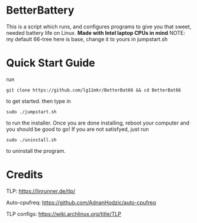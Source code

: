 # BetterBattery

This is a script which runs, and configures programs to give you that sweet, needed battery life on Linux.
**Made with Intel laptop CPUs in mind**
NOTE: my default 66-tree here is base, change it to yours in jumpstart.sh 
# Quick Start Guide

run
```
git clone https://github.com/lg11mkr/BetterBat66 && cd BetterBat66
```
to get started.
then type in
```
sudo ./jumpstart.sh
```
to run the installer.
Once you are done installing, reboot your computer and you should be good to go!
If you are not satisfyed, just run
```
sudo ./uninstall.sh
```
to uninstall the program.

# Credits

TLP: https://linrunner.de/tlp/

Auto-cpufreq: https://github.com/AdnanHodzic/auto-cpufreq

TLP configs: https://wiki.archlinux.org/title/TLP

